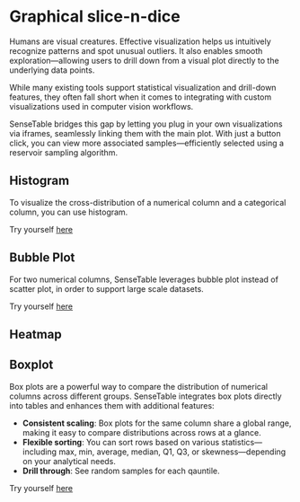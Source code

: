 # Graphical slice-n-dice

Humans are visual creatures. Effective visualization helps us intuitively recognize patterns and spot unusual outliers. It also enables smooth exploration—allowing users to drill down from a visual plot directly to the underlying data points.

While many existing tools support statistical visualization and drill-down features, they often fall short when it comes to integrating with custom visualizations used in computer vision workflows.

SenseTable bridges this gap by letting you plug in your own visualizations via iframes, seamlessly linking them with the main plot. With just a button click, you can view more associated samples—efficiently selected using a reservoir sampling algorithm.

## Histogram

To visualize the cross-distribution of a numerical column and a categorical column, you can use histogram.

Try yourself [here](https://demo.smoosense.ai/Table?filePath=s3%3A%2F%2Fsense-table-demo%2Fmodel_failure_analysis%2Fobject_detection%2Fanalyze_instances%2Fyolov7.parquet&state=s3%3A%2F%2Fsense-table-demo%2Finternal%2Fpersisted-state%2F34da5649-815d-4d2e-b694-5d00a6c7477f.json)

<ThemedVideo src="/images/slice-n-dice/histogram-drill-through.webm" />



## Bubble Plot

For two numerical columns, SenseTable leverages bubble plot instead of scatter plot, in order to support large scale datasets.

Try yourself [here](https://demo.smoosense.ai/Table?filePath=s3%3A%2F%2Fsense-table-demo%2Fmodel_failure_analysis%2Fobject_detection%2Fanalyze_instances%2Fyolov7.parquet&state=s3%3A%2F%2Fsense-table-demo%2Finternal%2Fpersisted-state%2F83a34e85-a686-4398-89ad-4820bb1dda1c.json)

<ThemedVideo src="/images/slice-n-dice/bubble-drill-through.webm" />



## Heatmap

<ThemedImage src="/images/slice-n-dice/heatmap.jpg"/>

## Boxplot
Box plots are a powerful way to compare the distribution of numerical columns across different groups. SenseTable integrates box plots directly into tables and enhances them with additional features:

- **Consistent scaling**: Box plots for the same column share a global range, making it easy to compare distributions across rows at a glance.
- **Flexible sorting**: You can sort rows based on various statistics—including max, min, average, median, Q1, Q3, or skewness—depending on your analytical needs.
- **Drill through**: See random samples for each qauntile.

Try yourself [here](https://demo.smoosense.ai/Table?filePath=s3%3A%2F%2Fsense-table-demo%2Fmodel_failure_analysis%2Fobject_detection%2Fanalyze_instances%2Fyolov7.parquet&state=s3%3A%2F%2Fsense-table-demo%2Finternal%2Fpersisted-state%2F19efa3c6-df03-4db1-8867-f02988295e85.json)

<ThemedVideo src="/images/slice-n-dice/boxplot-drill-through.webm" />
